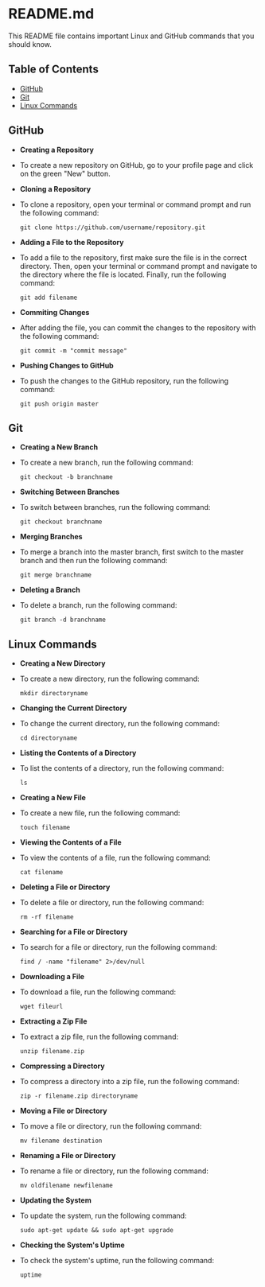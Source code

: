 # README.md

This README file contains important Linux and GitHub commands that you should know.

## Table of Contents

- [GitHub](#github)
- [Git](#git)
- [Linux Commands](#linux-commands)

## GitHub

- **Creating a Repository**
 - To create a new repository on GitHub, go to your profile page and click on the green "New" button.

- **Cloning a Repository**
 - To clone a repository, open your terminal or command prompt and run the following command:
    ```
    git clone https://github.com/username/repository.git
    ```

- **Adding a File to the Repository**
 - To add a file to the repository, first make sure the file is in the correct directory. Then, open your terminal or command prompt and navigate to the directory where the file is located. Finally, run the following command:
    ```
    git add filename
    ```

- **Commiting Changes**
 - After adding the file, you can commit the changes to the repository with the following command:
    ```
    git commit -m "commit message"
    ```

- **Pushing Changes to GitHub**
 - To push the changes to the GitHub repository, run the following command:
    ```
    git push origin master
    ```

## Git

- **Creating a New Branch**
 - To create a new branch, run the following command:
    ```
    git checkout -b branchname
    ```

- **Switching Between Branches**
 - To switch between branches, run the following command:
    ```
    git checkout branchname
    ```

- **Merging Branches**
 - To merge a branch into the master branch, first switch to the master branch and then run the following command:
    ```
    git merge branchname
    ```

- **Deleting a Branch**
 - To delete a branch, run the following command:
    ```
    git branch -d branchname
    ```

## Linux Commands

- **Creating a New Directory**
 - To create a new directory, run the following command:
    ```
    mkdir directoryname
    ```

- **Changing the Current Directory**
 - To change the current directory, run the following command:
    ```
    cd directoryname
    ```

- **Listing the Contents of a Directory**
 - To list the contents of a directory, run the following command:
    ```
    ls
    ```

- **Creating a New File**
 - To create a new file, run the following command:
    ```
    touch filename
    ```

- **Viewing the Contents of a File**
 - To view the contents of a file, run the following command:
    ```
    cat filename
    ```

- **Deleting a File or Directory**
 - To delete a file or directory, run the following command:
    ```
    rm -rf filename
    ```

- **Searching for a File or Directory**
 - To search for a file or directory, run the following command:
    ```
    find / -name "filename" 2>/dev/null
    ```

- **Downloading a File**
 - To download a file, run the following command:
    ```
    wget fileurl
    ```

- **Extracting a Zip File**
 - To extract a zip file, run the following command:
    ```
    unzip filename.zip
    ```

- **Compressing a Directory**
 - To compress a directory into a zip file, run the following command:
    ```
    zip -r filename.zip directoryname
    ```

- **Moving a File or Directory**
 - To move a file or directory, run the following command:
    ```
    mv filename destination
    ```

- **Renaming a File or Directory**
 - To rename a file or directory, run the following command:
    ```
    mv oldfilename newfilename
    ```

- **Updating the System**
 - To update the system, run the following command:
    ```
    sudo apt-get update && sudo apt-get upgrade
    ```

- **Checking the System's Uptime**
 - To check the system's uptime, run the following command:
    ```
    uptime
    ```
